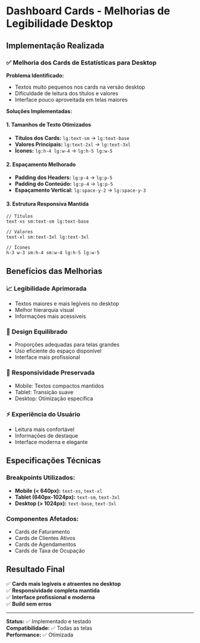 # Dashboard Cards - Melhorias de Legibilidade Desktop

## Implementação Realizada

### ✅ Melhoria dos Cards de Estatísticas para Desktop

**Problema Identificado:**
- Textos muito pequenos nos cards na versão desktop
- Dificuldade de leitura dos títulos e valores
- Interface pouco aproveitada em telas maiores

**Soluções Implementadas:**

#### 1. **Tamanhos de Texto Otimizados**
- **Títulos dos Cards:** `lg:text-sm` → `lg:text-base`
- **Valores Principais:** `lg:text-2xl` → `lg:text-3xl`
- **Ícones:** `lg:h-4 lg:w-4` → `lg:h-5 lg:w-5`

#### 2. **Espaçamento Melhorado**
- **Padding dos Headers:** `lg:p-4` → `lg:p-5`
- **Padding do Conteúdo:** `lg:p-4` → `lg:p-5`
- **Espaçamento Vertical:** `lg:space-y-2` → `lg:space-y-3`

#### 3. **Estrutura Responsiva Mantida**
```tsx
// Títulos
text-xs sm:text-sm lg:text-base

// Valores
text-xl sm:text-3xl lg:text-3xl

// Ícones
h-3 w-3 sm:h-4 sm:w-4 lg:h-5 lg:w-5
```

## Benefícios das Melhorias

### 📈 **Legibilidade Aprimorada**
- Textos maiores e mais legíveis no desktop
- Melhor hierarquia visual
- Informações mais acessíveis

### 🎨 **Design Equilibrado**
- Proporções adequadas para telas grandes
- Uso eficiente do espaço disponível
- Interface mais profissional

### 📱 **Responsividade Preservada**
- Mobile: Textos compactos mantidos
- Tablet: Transição suave
- Desktop: Otimização específica

### ⚡ **Experiência do Usuário**
- Leitura mais confortável
- Informações de destaque
- Interface moderna e elegante

## Especificações Técnicas

### Breakpoints Utilizados:
- **Mobile (< 640px):** `text-xs`, `text-xl`
- **Tablet (640px-1024px):** `text-sm`, `text-3xl`
- **Desktop (> 1024px):** `text-base`, `text-3xl`

### Componentes Afetados:
- Cards de Faturamento
- Cards de Clientes Ativos
- Cards de Agendamentos
- Cards de Taxa de Ocupação

## Resultado Final

✅ **Cards mais legíveis e atraentes no desktop**  
✅ **Responsividade completa mantida**  
✅ **Interface profissional e moderna**  
✅ **Build sem erros**

---

**Status:** ✅ Implementado e testado  
**Compatibilidade:** ✅ Todas as telas  
**Performance:** ✅ Otimizada
